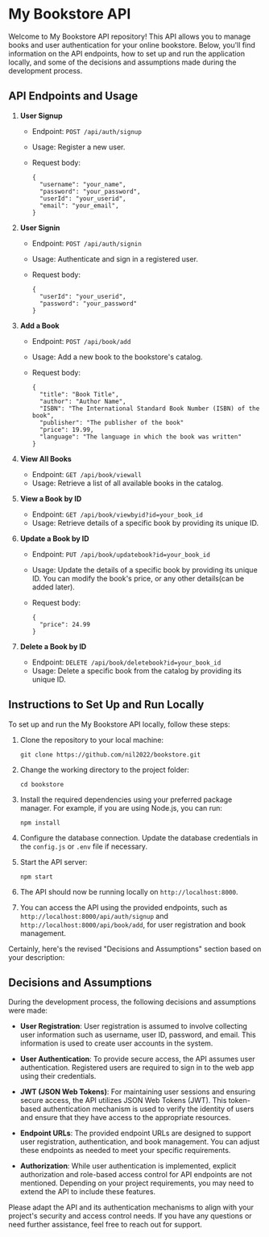 # My Bookstore API

Welcome to My Bookstore API repository! This API allows you to manage books and user authentication for your online bookstore. Below, you'll find information on the API endpoints, how to set up and run the application locally, and some of the decisions and assumptions made during the development process.

## API Endpoints and Usage

1. **User Signup**
   - Endpoint: `POST /api/auth/signup`
   - Usage: Register a new user.
   - Request body:

     ```
     {
       "username": "your_name",
       "password": "your_password",
       "userId": "your_userid",
       "email": "your_email",
     }
     ```

2. **User Signin**
   - Endpoint: `POST /api/auth/signin`
   - Usage: Authenticate and sign in a registered user.
   - Request body:

     ```
     {
       "userId": "your_userid",
       "password": "your_password"
     }
     ```

3. **Add a Book**
   - Endpoint: `POST /api/book/add`
   - Usage: Add a new book to the bookstore's catalog.
   - Request body:

     ```
     {
       "title": "Book Title",
       "author": "Author Name",
       "ISBN": "The International Standard Book Number (ISBN) of the book",
       "publisher": "The publisher of the book"
       "price": 19.99,
       "language": "The language in which the book was written"
     }
     ```

4. **View All Books**
   - Endpoint: `GET /api/book/viewall`
   - Usage: Retrieve a list of all available books in the catalog.

5. **View a Book by ID**
   - Endpoint: `GET /api/book/viewbyid?id=your_book_id`
   - Usage: Retrieve details of a specific book by providing its unique ID.

6. **Update a Book by ID**
   - Endpoint: `PUT /api/book/updatebook?id=your_book_id`
   - Usage: Update the details of a specific book by providing its unique ID. You can modify the book's price, or any other details(can be added later).
   - Request body:

     ```
     {
       "price": 24.99
     }
     ```

7. **Delete a Book by ID**
   - Endpoint: `DELETE /api/book/deletebook?id=your_book_id`
   - Usage: Delete a specific book from the catalog by providing its unique ID.

## Instructions to Set Up and Run Locally

To set up and run the My Bookstore API locally, follow these steps:

1. Clone the repository to your local machine:

   ```
   git clone https://github.com/nil2022/bookstore.git
   ```

2. Change the working directory to the project folder:

   ```
   cd bookstore
   ```

3. Install the required dependencies using your preferred package manager. For example, if you are using Node.js, you can run:

   ```
   npm install
   ```

4. Configure the database connection. Update the database credentials in the `config.js` or `.env` file if necessary.

5. Start the API server:

   ```
   npm start
   ```

6. The API should now be running locally on `http://localhost:8000`.

7. You can access the API using the provided endpoints, such as `http://localhost:8000/api/auth/signup` and `http://localhost:8000/api/book/add`, for user registration and book management.

Certainly, here's the revised "Decisions and Assumptions" section based on your description:

## Decisions and Assumptions

During the development process, the following decisions and assumptions were made:

- **User Registration**: User registration is assumed to involve collecting user information such as username, user ID, password, and email. This information is used to create user accounts in the system.

- **User Authentication**: To provide secure access, the API assumes user authentication. Registered users are required to sign in to the web app using their credentials.

- **JWT (JSON Web Tokens)**: For maintaining user sessions and ensuring secure access, the API utilizes JSON Web Tokens (JWT). This token-based authentication mechanism is used to verify the identity of users and ensure that they have access to the appropriate resources.

- **Endpoint URLs**: The provided endpoint URLs are designed to support user registration, authentication, and book management. You can adjust these endpoints as needed to meet your specific requirements.

- **Authorization**: While user authentication is implemented, explicit authorization and role-based access control for API endpoints are not mentioned. Depending on your project requirements, you may need to extend the API to include these features.

Please adapt the API and its authentication mechanisms to align with your project's security and access control needs. If you have any questions or need further assistance, feel free to reach out for support.
